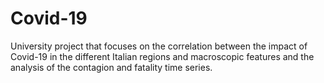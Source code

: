 # Covid-19
University project that focuses on the correlation between the impact of Covid-19 in the different Italian regions and macroscopic features and the analysis of the contagion and fatality time series. 
